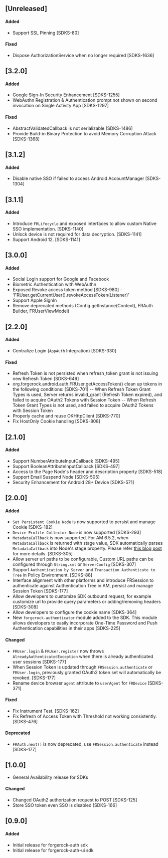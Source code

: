 ## [Unreleased]
#### Added
- Support SSL Pinning [SDKS-80]

#### Fixed
- Dispose AuthorizationService when no longer required [SDKS-1636]

## [3.2.0]
#### Added
- Google Sign-In Security Enhancement [SDKS-1255]
- WebAuthn Registration & Authentication prompt not shown on second invocation on Single Activity App [SDKS-1297]
  
#### Fixed
- AbstractValidatedCallback is not serializable [SDKS-1486]
- Provide Build-in Binary Protection to avoid Memory Corruption Attack [SDKS-1368]

## [3.1.2]
#### Added
- Disable native SSO if failed to access Android AccountManager [SDKS-1304]

## [3.1.1]
#### Added
- Introduce `FRLifecycle` and exposed interfaces to allow custom Native SSO implementation. [SDKS-1140]
- Unlock device is not required for data decryption. [SDKS-1141]
- Support Android 12. [SDKS-1141]

## [3.0.0]
#### Added
- Social Login support for Google and Facebook
- Biometric Authentication with WebAuthn
- Exposed Revoke access token method [SDKS-980] - 'FRUser.getCurrentUser().revokeAccessToken(Listener)'
- Support Apple SignIn
- Remove deprecated methods (Config.getInstance(Context), FRAuth Builder, FRUserViewModel)

## [2.2.0]
#### Added
- Centralize Login (`AppAuth` Integration) [SDKS-330]

#### Fixed
- Refresh Token is not persisted when refresh_token grant is not issuing new Refresh Token [SDKS-649]
- org.forgerock.android.auth.FRUser.getAccessToken() clean up tokens in the following conditions: [SDKS-701]
-- When Refresh Token Grant Types is used, Server returns invalid_grant (Refresh Token expired), and failed to acquire OAuth2 Tokens with Session Token
-- When Refresh Token Grant Types is not used, and failed to acquire OAuth2 Tokens with Session Token
- Properly cache and reuse OKHttpClient [SDKS-770]
- Fix HostOnly Cookie handling [SDKS-808]

## [2.1.0]

#### Added
- Support NumberAttributeInputCallback [SDKS-495]
- Support BooleanAttributeInputCallback [SDKS-497]
- Access to the Page Node's header and description property [SDKS-518]
- Support Email Suspend Node [SDKS-505]
- Security Enhancement for Android 28+ Device [SDKS-571]

## [2.0.0]

#### Added
- `Set Persistent Cookie Node` is now supported to persist and manage Cookie [SDKS-182]
- `Device Profile Collector Node` is now supported [SDKS-293]
- `MetadataCallback` is now supported. For AM 6.5.2, when `MetadataCallback` is returned with stage value, SDK automatically parses `MetadataCallback` into Node's stage property. Please refer [this blog post](https://forum.forgerock.com/2020/02/using-an-authentication-tree-stage-to-build-a-custom-ui-with-the-forgerock-javascript-sdk/) for more details. [SDKS-305]
- Allow server url paths to be configurable, Custom URL paths can be configured through `String.xml` or `ServerConfig` [SDKS-307]
- Support `Authentication by Server` and `Transaction Authenticate to Tree` in Policy Environment. [SDKS-88]
- Interface alignment with other platforms and introduce FRSession to authenticate against Authentication Tree in AM, persist and manage Session Token [SDKS-177]
- Allow developers to customize SDK outbound request, for example customize url to provide query parameters or adding/removing headers [SDKS-308]
- Allow developers to configure the cookie name [SDKS-364]
- New `forgerock-authenticator` module added to the SDK. This module allows developers to easily incorporate One-Time Password and Push Authentication capabilities in their apps [SDKS-225] 

#### Changed
- `FRUser.login` & `FRUser.register` now throws `AlreadyAuthenticatedException` when there is already authenticated user sessions [SDKS-177] 
- When Session Token is updated through `FRSession.authenticate` or `FRUser.login`, previously granted OAuth2 token set will automatically be revoked. [SDKS-177]
- Rename device browser `agent` attribute to `userAgent` for `FRDevice` [SDKS-371]

#### Fixed
- Fix Instrument Test. [SDKS-162]
- Fix Refresh of Access Token with Threshold not working consistently. [SDKS-476]

#### Deprecated
- `FRAuth.next()` is now deprecated, use `FRSession.authenticate` instead [SDKS-177] 

## [1.0.0]
- General Availability release for SDKs

#### Changed
- Changed OAuth2 authorization request to POST [SDKS-125]
- Store SSO token even SSO is disabled [SDKS-166]

## [0.9.0]

#### Added
- Initial release for forgerock-auth sdk
- Initial release for forgerock-auth-ui sdk
